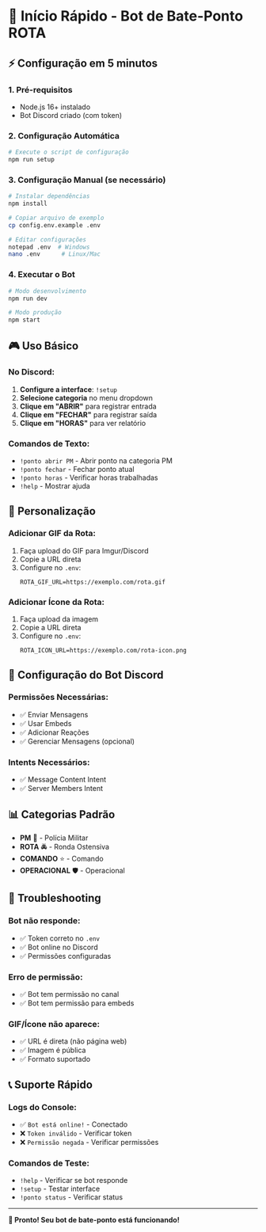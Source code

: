 # 🚀 Início Rápido - Bot de Bate-Ponto ROTA

## ⚡ Configuração em 5 minutos

### 1. Pré-requisitos
- Node.js 16+ instalado
- Bot Discord criado (com token)

### 2. Configuração Automática
```bash
# Execute o script de configuração
npm run setup
```

### 3. Configuração Manual (se necessário)
```bash
# Instalar dependências
npm install

# Copiar arquivo de exemplo
cp config.env.example .env

# Editar configurações
notepad .env  # Windows
nano .env      # Linux/Mac
```

### 4. Executar o Bot
```bash
# Modo desenvolvimento
npm run dev

# Modo produção
npm start
```

## 🎮 Uso Básico

### No Discord:
1. **Configure a interface**: `!setup`
2. **Selecione categoria** no menu dropdown
3. **Clique em "ABRIR"** para registrar entrada
4. **Clique em "FECHAR"** para registrar saída
5. **Clique em "HORAS"** para ver relatório

### Comandos de Texto:
- `!ponto abrir PM` - Abrir ponto na categoria PM
- `!ponto fechar` - Fechar ponto atual
- `!ponto horas` - Verificar horas trabalhadas
- `!help` - Mostrar ajuda

## 🎨 Personalização

### Adicionar GIF da Rota:
1. Faça upload do GIF para Imgur/Discord
2. Copie a URL direta
3. Configure no `.env`:
   ```env
   ROTA_GIF_URL=https://exemplo.com/rota.gif
   ```

### Adicionar Ícone da Rota:
1. Faça upload da imagem
2. Copie a URL direta
3. Configure no `.env`:
   ```env
   ROTA_ICON_URL=https://exemplo.com/rota-icon.png
   ```

## 🔧 Configuração do Bot Discord

### Permissões Necessárias:
- ✅ Enviar Mensagens
- ✅ Usar Embeds
- ✅ Adicionar Reações
- ✅ Gerenciar Mensagens (opcional)

### Intents Necessários:
- ✅ Message Content Intent
- ✅ Server Members Intent

## 📊 Categorias Padrão
- **PM** 👮 - Polícia Militar
- **ROTA** 🚔 - Ronda Ostensiva  
- **COMANDO** ⭐ - Comando
- **OPERACIONAL** 🛡️ - Operacional

## 🚨 Troubleshooting

### Bot não responde:
- ✅ Token correto no `.env`
- ✅ Bot online no Discord
- ✅ Permissões configuradas

### Erro de permissão:
- ✅ Bot tem permissão no canal
- ✅ Bot tem permissão para embeds

### GIF/Ícone não aparece:
- ✅ URL é direta (não página web)
- ✅ Imagem é pública
- ✅ Formato suportado

## 📞 Suporte Rápido

### Logs do Console:
- ✅ `Bot está online!` - Conectado
- ❌ `Token inválido` - Verificar token
- ❌ `Permissão negada` - Verificar permissões

### Comandos de Teste:
- `!help` - Verificar se bot responde
- `!setup` - Testar interface
- `!ponto status` - Verificar status

---

**🎯 Pronto! Seu bot de bate-ponto está funcionando!** 